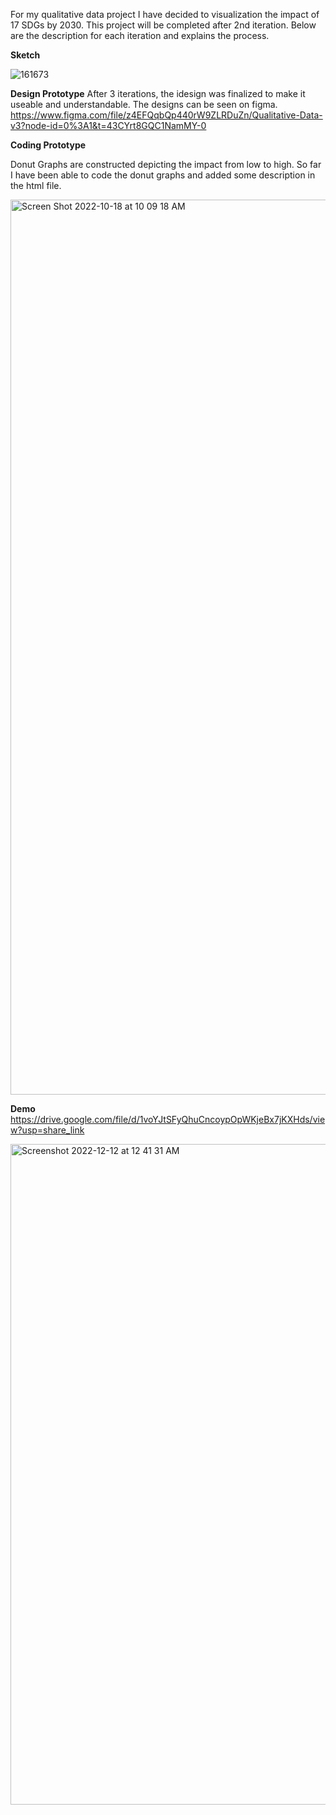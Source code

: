 For my qualitative data project I have decided to visualization the impact of 17 SDGs by 2030. This project will be completed after 2nd iteration. Below are the description for each iteration and explains the process.

**Sketch**

![161673](https://user-images.githubusercontent.com/109235609/196451976-4c0ac5ef-39f0-4c4a-8aa5-20f067a4f713.jpg)

**Design Prototype**
After 3 iterations, the idesign was finalized to make it useable and understandable. The designs can be seen on figma. https://www.figma.com/file/z4EFQqbQp440rW9ZLRDuZn/Qualitative-Data-v3?node-id=0%3A1&t=43CYrt8GQC1NamMY-0


**Coding Prototype**

Donut Graphs are constructed depicting the impact from low to high. So far I have been able to code the donut graphs and added some description in the html file. 

<img width="1432" alt="Screen Shot 2022-10-18 at 10 09 18 AM" src="https://user-images.githubusercontent.com/109235609/196454170-8e71606b-544e-4a8e-b4f3-c1bc76e97964.png">


**Demo**
https://drive.google.com/file/d/1voYJtSFyQhuCncoypOpWKjeBx7jKXHds/view?usp=share_link

<img width="1057" alt="Screenshot 2022-12-12 at 12 41 31 AM" src="https://user-images.githubusercontent.com/109235609/206968966-14cad9dd-bd0e-481d-be1a-49e53cd28c03.png">
